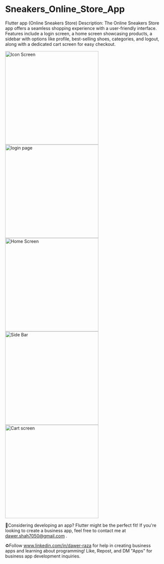 # Sneakers_Online_Store_App
Flutter app (Online Sneakers Store) 
Description:
The Online Sneakers Store app offers a seamless shopping experience with a user-friendly interface. Features include a login screen, a home screen showcasing products, a sidebar with options like profile, best-selling shoes, categories, and logout, along with a dedicated cart screen for easy checkout.




<img width="300" alt="Icon Screen" src="https://github.com/user-attachments/assets/77b3a887-c772-41e0-8fa6-0617838baf1a">
<img width="300" alt="login page" src="https://github.com/user-attachments/assets/ef47d141-4995-48fa-a09a-da7299318635">
<img width="300" alt="Home Screen" src="https://github.com/user-attachments/assets/b4a572c8-7578-4bc2-aa2a-16b8f99facb3">
<img width="300" alt="Side Bar" src="https://github.com/user-attachments/assets/da870ff9-cbe3-4f04-adfa-119a6c0e5a65">
<img width="300" alt="Cart screen" src="https://github.com/user-attachments/assets/dc780534-afb2-4451-9bf8-51acf72007a8">


📌Considering developing an app? Flutter might be the perfect fit! If you're looking to create a business app, feel free to contact me at dawer.shah7050@gmail.com .

♻️Follow www.linkedin.com/in/dawer-raza for help in creating business apps and learning about programming! Like, Repost, and DM "Apps" for business app development inquiries.
